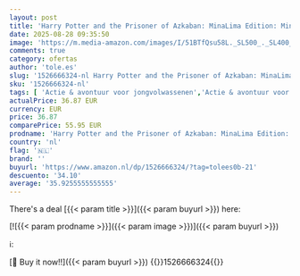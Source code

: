 ```yaml
---
layout: post
title: 'Harry Potter and the Prisoner of Azkaban: MinaLima Edition: Minalima illustrated Edition'
date: 2025-08-28 09:35:50
image: 'https://m.media-amazon.com/images/I/51BTfQsu58L._SL500_._SL400_.jpg'
comments: true
category: ofertas
author: 'tole.es'
slug: '1526666324-nl Harry Potter and the Prisoner of Azkaban: MinaLima...'
sku: '1526666324-nl'
tags: [ 'Actie & avontuur voor jongvolwassenen','Actie & avontuur voor kinderen','Actie en avontuur voor kinderen','Boeken','Engelstalige boeken','Fantasie voor kinderen','Fantasy voor jongvolwassenen','Fantasy-avontuur voor jongvolwassenen','Featured Categories','Genrefictie','Kinderboeken','Literaire fictie','Literatuur & fictie','Literatuur & fictie voor jongvolwassenen','Literatuur & fictie voor kinderen','Paranormale fantasie voor kinderen','Sciencefiction & fantasy voor jongvolwassenen','Sciencefiction & fantasy voor kinderen','Tieners & jongvolwassenen','Visionaire en metafysische fantasyfictie voor kinderen','🇳🇱', ]
actualPrice: 36.87 EUR
currency: EUR
price: 36.87
comparePrice: 55.95 EUR
prodname: 'Harry Potter and the Prisoner of Azkaban: MinaLima Edition: Minalima illustrated Edition'
country: 'nl'
flag: '🇳🇱'
brand: ''
buyurl: 'https://www.amazon.nl/dp/1526666324/?tag=tolees0b-21'
descuento: '34.10'
average: '35.9255555555555'
---
```


There's a deal [{{< param title >}}]({{< param buyurl >}})  here:

[![{{< param prodname >}}]({{< param image >}})]({{< param buyurl >}})

ℹ️:


[🛒 Buy it now!!]({{< param buyurl >}})
{{<world>}}1526666324{{</world>}}

